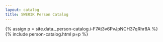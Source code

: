 ```yaml
---
layout: catalog
title: SWERIK Person Catalog
---
```

{% assign p = site.data._person-catalog.i-F7At3v6PvJpNCH37qRhr8A %}
{% include person-catalog.html p=p %}

